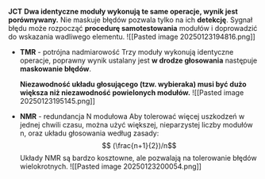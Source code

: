 **JCT**
	**Dwa identyczne moduły wykonują te same operacje, wynik jest porównywany.**
	Nie maskuje błędów pozwala tylko na ich **detekcję**. Sygnał błędu może rozpocząć **procedurę samotestowania** modułów i doprowadzić do wskazania wadliwego elementu.
	![[Pasted image 20250123194816.png]]
- **TMR** - potrójna nadmiarowość 
	Trzy moduły wykonują identyczne operacje, poprawny wynik ustalany jest **w drodze głosowania** następuje **maskowanie błędów**. 
	
	**Niezawodność układu głosującego (tzw. wybieraka) musi być dużo większa niż niezawodność powielonych modułów.**
	![[Pasted image 20250123195145.png]]
- **NMR** - redundancja N modułowa
	Aby tolerować więcej uszkodzeń w jednej chwili czasu, można użyć większej, nieparzystej liczby modułów n, oraz układu głosowania według zasady:
	$$  (\frac{n+1}{2})/n$$
	Układy NMR są bardzo kosztowne, ale pozwalają na tolerowanie błędów wielokrotnych.
	![[Pasted image 20250123200054.png]]